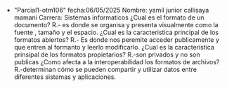 * "Parcial1-otm106"
fecha:06/05/2025
Nombre: yamil junior callisaya mamani
Carrera: Sistemas informaticos
¿Cual es el formato de un documento?
R.- es donde se organisa y presenta visualmente como la fuente , tamaño  y el espacio.
¿Cual es la caracteristica principal de los formatos abiertos?
R.- Es donde nos peremite acceder publicamente y que entren al formanto y leerlo modificarlo.
¿Cual es la caracteristica prinsipal de los formatos propietarios?
R.-son privados y no son publicas
¿Como afecta a la interoperabilidad los formatos de archivos?
R.-determinan cómo se pueden compartir y utilizar datos entre diferentes sistemas y aplicaciones.